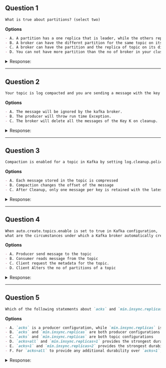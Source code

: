 ## Question 1

```markdown
What is true about partitions? (select two)
```

**Options**

```markdown
- A. A partition has a one replica that is leader, while the others replicas are follower.
- B. A broker can have the differnt partition for the same topic on its disk
- C. A broker can have the partition and the replica of topic on its disk
- D. You can not have more partition than the no of broker in your cluster.
```

<details><summary>Response:</summary>

**Answer:** A, B

**Explanation:**

```markdown
- A. Only one of the replicas is elected as partition leader.
- B. A broker can definitely hold many partitions from the same topic on its disk, e.g., a topic with 12 partitions on one broker.
- C. Incorrect, a broker holds either the leader or a replica of a partition but not both at the same time.
- D. Incorrect, you can have more partitions than brokers.
```

</details>

---

## Question 2

```markdown
Your topic is log compacted and you are sending a message with the key K and value null. What will happen?
```

**Options**

```markdown
- A. The message will be ignored by the kafka broker.
- B. The producer will throw run time Exception.
- C. The broker will delete all the messages of the Key K on cleanup.
```

<details><summary>Response:</summary>

**Answer:** C

**Explanation:**

```markdown
Sending a message with a null value is called a tombstone in Kafka and signals log compaction to remove all messages with the key K during cleanup.
- A. Incorrect, message is not ignored.
- B. Incorrect, no exception thrown.
- C. Correct, triggers deletion of messages with that key on compaction.
```

</details>

---

## Question 3

```markdown
Compaction is enabled for a topic in Kafka by setting log.cleanup.policy=compact. What is true about log compaction?
```

**Options**

```markdown
- A. Each message stored in the topic is compressed
- B. Compaction changes the offset of the message
- C. After Cleanup, only one message per key is retained with the latest value
```

<details><summary>Response:</summary>

**Answer:** C

**Explanation:**

```markdown
Log compaction retains the last known value for each key in a partition.
- A. Incorrect, compaction is not compression.
- B. Incorrect, compaction does not change message offsets.
- C. Correct, only one message per key with latest value is retained after cleanup.
```

</details>

---

## Question 4

```markdown
When auto.create.topics.enable is set to true in Kafka configuration,
what are the circumstances under which a Kafka broker automatically creates a topic? (select three)
```

**Options**

```markdown
- A. Producer send message to the topic
- B. Consumer reads message from the topic
- C. Client request the metadata for the topic.
- D. Client Alters the no of partitions of a topic
```

<details><summary>Response:</summary>

**Answer:** A, B, C

**Explanation:**

```markdown
A Kafka broker automatically creates a topic under the following circumstances:
- When a producer starts writing messages to the topic
- When a consumer starts reading messages from the topic
- When any client requests metadata for the topic

D is incorrect, altering partitions does not trigger auto-creation.
```

</details>

---

## Question 5

```markdown
Which of the following statements about `acks` and `min.insync.replicas` are true? (Select all that apply)
```

**Options**

```markdown
- A. `acks` is a producer configuration, while `min.insync.replicas` is a topic configuration
- B. `acks` and `min.insync.replicas` are both producer configurations
- C. `acks` and `min.insync.replicas` are both topic configurations
- D. `acks=all` and `min.insync.replicas=1` provides the strongest durability guarantee
- E. `acks=1` and `min.insync.replicas=2` provides the strongest durability guarantee
- F. For `acks=all` to provide any additional durability over `acks=1`, `min.insync.replicas` must be greater than 1
```

<details><summary>Response:</summary>

**Answer:** A, F

**Explanation:**

```markdown
- A. Correct: `acks` is a producer config; `min.insync.replicas` is a topic config.
- F. Correct: `acks=all` only provides better durability than `acks=1` if `min.insync.replicas > 1`.
- B, C. Incorrect, they are configs at different levels.
- D. Incorrect, with `min.insync.replicas=1`, `acks=all` is no stronger than `acks=1`.
- E. Incorrect, this combination does not provide the strongest durability.
```

</details>

